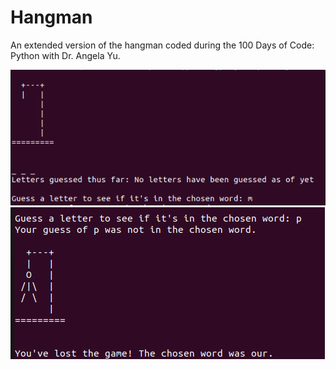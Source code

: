 # Hangman

An extended version of the hangman coded during the 100 Days of Code: Python with Dr. Angela Yu.

![Start of the game](https://github.com/andrewmarkdale/100-days-of-code-Python/blob/main/Day%207/hangmanstart.png)
![End of the game](https://github.com/andrewmarkdale/100-days-of-code-Python/blob/main/Day%207/hangmanend.png)
